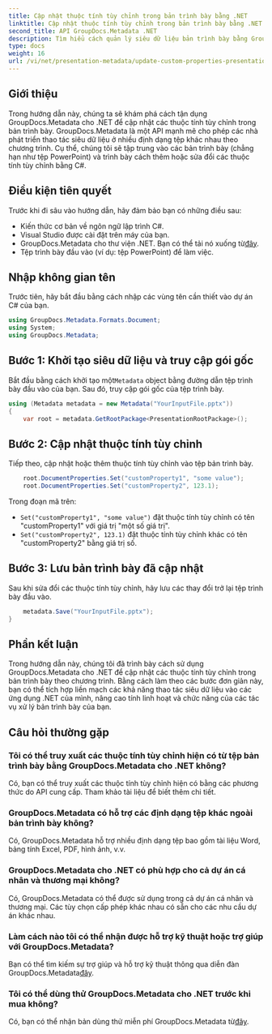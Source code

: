 ```yaml
---
title: Cập nhật thuộc tính tùy chỉnh trong bản trình bày bằng .NET
linktitle: Cập nhật thuộc tính tùy chỉnh trong bản trình bày bằng .NET
second_title: API GroupDocs.Metadata .NET
description: Tìm hiểu cách quản lý siêu dữ liệu bản trình bày bằng GroupDocs.Metadata cho .NET. Cập nhật các thuộc tính tùy chỉnh một cách hiệu quả trong tệp PowerPoint.
type: docs
weight: 16
url: /vi/net/presentation-metadata/update-custom-properties-presentations/
---
```

## Giới thiệu
Trong hướng dẫn này, chúng ta sẽ khám phá cách tận dụng GroupDocs.Metadata cho .NET để cập nhật các thuộc tính tùy chỉnh trong bản trình bày. GroupDocs.Metadata là một API mạnh mẽ cho phép các nhà phát triển thao tác siêu dữ liệu ở nhiều định dạng tệp khác nhau theo chương trình. Cụ thể, chúng tôi sẽ tập trung vào các bản trình bày (chẳng hạn như tệp PowerPoint) và trình bày cách thêm hoặc sửa đổi các thuộc tính tùy chỉnh bằng C#.
## Điều kiện tiên quyết
Trước khi đi sâu vào hướng dẫn, hãy đảm bảo bạn có những điều sau:
- Kiến thức cơ bản về ngôn ngữ lập trình C#.
- Visual Studio được cài đặt trên máy của bạn.
-  GroupDocs.Metadata cho thư viện .NET. Bạn có thể tải nó xuống từ[đây](https://releases.groupdocs.com/metadata/net/).
- Tệp trình bày đầu vào (ví dụ: tệp PowerPoint) để làm việc.

## Nhập không gian tên
Trước tiên, hãy bắt đầu bằng cách nhập các vùng tên cần thiết vào dự án C# của bạn.
```csharp
using GroupDocs.Metadata.Formats.Document;
using System;
using GroupDocs.Metadata;
```
## Bước 1: Khởi tạo siêu dữ liệu và truy cập gói gốc
 Bắt đầu bằng cách khởi tạo một`Metadata` object bằng đường dẫn tệp trình bày đầu vào của bạn. Sau đó, truy cập gói gốc của tệp trình bày.
```csharp
using (Metadata metadata = new Metadata("YourInputFile.pptx"))
{
    var root = metadata.GetRootPackage<PresentationRootPackage>();
```
## Bước 2: Cập nhật thuộc tính tùy chỉnh
Tiếp theo, cập nhật hoặc thêm thuộc tính tùy chỉnh vào tệp bản trình bày.
```csharp
    root.DocumentProperties.Set("customProperty1", "some value");
    root.DocumentProperties.Set("customProperty2", 123.1);
```
Trong đoạn mã trên:
- `Set("customProperty1", "some value")` đặt thuộc tính tùy chỉnh có tên "customProperty1" với giá trị "một số giá trị".
- `Set("customProperty2", 123.1)` đặt thuộc tính tùy chỉnh khác có tên "customProperty2" bằng giá trị số.
## Bước 3: Lưu bản trình bày đã cập nhật
Sau khi sửa đổi các thuộc tính tùy chỉnh, hãy lưu các thay đổi trở lại tệp trình bày đầu vào.
```csharp
    metadata.Save("YourInputFile.pptx");
}
```

## Phần kết luận
Trong hướng dẫn này, chúng tôi đã trình bày cách sử dụng GroupDocs.Metadata cho .NET để cập nhật các thuộc tính tùy chỉnh trong bản trình bày theo chương trình. Bằng cách làm theo các bước đơn giản này, bạn có thể tích hợp liền mạch các khả năng thao tác siêu dữ liệu vào các ứng dụng .NET của mình, nâng cao tính linh hoạt và chức năng của các tác vụ xử lý bản trình bày của bạn.

## Câu hỏi thường gặp
### Tôi có thể truy xuất các thuộc tính tùy chỉnh hiện có từ tệp bản trình bày bằng GroupDocs.Metadata cho .NET không?
Có, bạn có thể truy xuất các thuộc tính tùy chỉnh hiện có bằng các phương thức do API cung cấp. Tham khảo tài liệu để biết thêm chi tiết.
### GroupDocs.Metadata có hỗ trợ các định dạng tệp khác ngoài bản trình bày không?
Có, GroupDocs.Metadata hỗ trợ nhiều định dạng tệp bao gồm tài liệu Word, bảng tính Excel, PDF, hình ảnh, v.v.
### GroupDocs.Metadata cho .NET có phù hợp cho cả dự án cá nhân và thương mại không?
Có, GroupDocs.Metadata có thể được sử dụng trong cả dự án cá nhân và thương mại. Các tùy chọn cấp phép khác nhau có sẵn cho các nhu cầu dự án khác nhau.
### Làm cách nào tôi có thể nhận được hỗ trợ kỹ thuật hoặc trợ giúp với GroupDocs.Metadata?
 Bạn có thể tìm kiếm sự trợ giúp và hỗ trợ kỹ thuật thông qua diễn đàn GroupDocs.Metadata[đây](https://forum.groupdocs.com/c/metadata/14).
### Tôi có thể dùng thử GroupDocs.Metadata cho .NET trước khi mua không?
 Có, bạn có thể nhận bản dùng thử miễn phí GroupDocs.Metadata từ[đây](https://releases.groupdocs.com/).